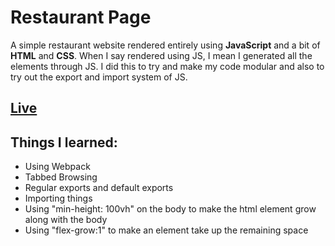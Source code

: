 # Restaurant Page  
A simple restaurant website rendered entirely using **JavaScript** and a bit of **HTML** and **CSS**. When I say rendered using JS, I mean I generated all the elements through JS. I did this to try and make my code modular and also to try out the export and import system of JS.

## [Live](https://mirza-adnan.github.io/restaurant-page/)  
## Things I learned:
- Using Webpack
- Tabbed Browsing
- Regular exports and default exports
- Importing things
- Using "min-height: 100vh" on the body to make the html element grow along with the body
- Using "flex-grow:1" to make an element take up the remaining space
